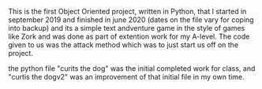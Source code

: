 This is the first Object Oriented project, written in Python, that I started in september 2019 and finished in june 2020
(dates on the file vary for coping into backup) and its a simple text andventure game in the style of 
games like Zork and was done as part of extention work for my A-level. The code given to us was the attack 
method which was to just start us off on the project.

the python file "curits the dog" was the initial completed work for class, and "curtis the dogv2" was an improvement
of that initial file in my own time.
